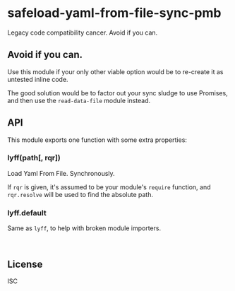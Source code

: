 ﻿
<!--#echo json="package.json" key="name" underline="=" -->
safeload-yaml-from-file-sync-pmb
================================
<!--/#echo -->

<!--#echo json="package.json" key="description" -->
Legacy code compatibility cancer. Avoid if you can.
<!--/#echo -->


Avoid if you can.
-----------------

Use this module if your only other viable option would be to re-create
it as untested inline code.

The good solution would be to factor out your sync sludge to use Promises,
and then use the `read-data-file` module instead.



API
---

This module exports one function with some extra properties:


### lyff(path[, rqr])

Load Yaml From File.
Synchronously.

If `rqr` is given, it's assumed to be your module's `require` function,
and `rqr.resolve` will be used to find the absolute path.


### lyff.default

Same as `lyff`, to help with broken module importers.



&nbsp;


License
-------
<!--#echo json="package.json" key=".license" -->
ISC
<!--/#echo -->
